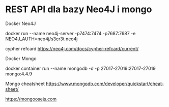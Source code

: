 # REST API dla bazy Neo4J i mongo

 Docker Neo4J

 docker run --name neo4j-server -p7474:7474 -p7687:7687 -e NEO4J_AUTH=neo4j/s3cr3t neo4j
 
 cypher refcard
 https://neo4j.com/docs/cypher-refcard/current/

Docker Mongo

docker container run --name mongodb -d -p 27017-27019:27017-27019 mongo:4.4.9

Mongo cheatsheet
https://www.mongodb.com/developer/quickstart/cheat-sheet/

https://mongoosejs.com
